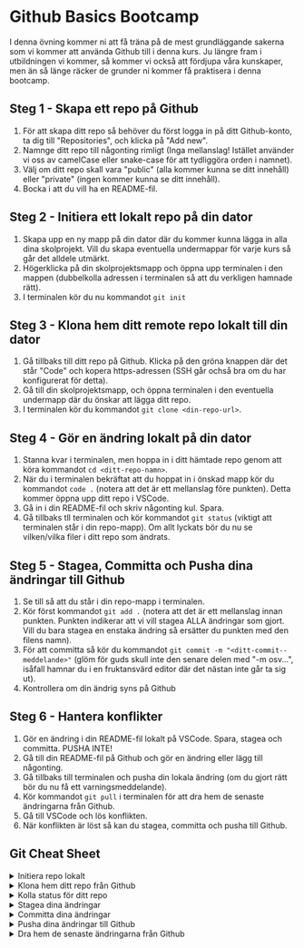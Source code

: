 # Github Basics Bootcamp

I denna övning kommer ni att få träna på de mest grundläggande sakerna som vi kommer att använda Github till i denna kurs. Ju längre fram i utbildningen vi kommer, så kommer vi också att fördjupa våra kunskaper, men än så länge räcker de grunder ni kommer få praktisera i denna bootcamp.

## Steg 1 - Skapa ett repo på Github

1. För att skapa ditt repo så behöver du först logga in på ditt Github-konto, ta dig till "Repositories", och klicka på "Add new". 
2. Namnge ditt repo till någonting rimligt (Inga mellanslag! Istället använder vi oss av camelCase eller snake-case för att tydliggöra orden i namnet).
3. Välj om ditt repo skall vara "public" (alla kommer kunna se ditt innehåll) eller "private" (ingen kommer kunna se ditt innehåll).
4. Bocka i att du vill ha en README-fil.

## Steg 2 - Initiera ett lokalt repo på din dator

1. Skapa upp en ny mapp på din dator där du kommer kunna lägga in alla dina skolprojekt. Vill du skapa eventuella undermappar för varje kurs så går det alldele utmärkt.
2. Högerklicka på din skolprojektsmapp och öppna upp terminalen i den mappen (dubbelkolla adressen i terminalen så att du verkligen hamnade rätt).
3. I terminalen kör du nu kommandot ```git init```

## Steg 3 - Klona hem ditt remote repo lokalt till din dator

1. Gå tillbaks till ditt repo på Github. Klicka på den gröna knappen där det står "Code" och kopera https-adressen (SSH går ochså bra om du har konfigurerat för detta).
2. Gå till din skolprojektsmapp, och öppna terminalen i den eventuella undermapp där du önskar att lägga ditt repo.
3. I terminalen kör du kommandot ```git clone <din-repo-url>```.

## Steg 4 - Gör en ändring lokalt på din dator

1. Stanna kvar i terminalen, men hoppa in i ditt hämtade repo genom att köra kommandot ```cd <ditt-repo-namn>```.
2. När du i terminalen bekräftat att du hoppat in i önskad mapp kör du kommandot ```code .``` (notera att det är ett mellanslag före punkten). Detta kommer öppna upp ditt repo i VSCode.
3. Gå in i din README-fil och skriv någonting kul. Spara.
4. Gå tillbaks tll terminalen och kör kommandot ```git status``` (viktigt att terminalen står i din repo-mapp). Om allt lyckats bör du nu se vilken/vilka filer i ditt repo som ändrats.

## Steg 5 - Stagea, Committa och Pusha dina ändringar till Github

1. Se till så att du står i din repo-mapp i terminalen.
2. Kör först kommandot ```git add .``` (notera att det är ett mellanslag innan punkten. Punkten indikerar att vi vill stagea ALLA ändringar som gjort. Vill du bara stagea en enstaka ändring så ersätter du punkten med den filens namn).
3. För att committa så kör du kommandot ```git commit -m "<ditt-commit--meddelande>"``` (glöm för guds skull inte den senare delen med "-m osv...", isåfall hamnar du i en fruktansvärd editor där det nästan inte går ta sig ut).
4. Kontrollera om din ändrig syns på Github

## Steg 6 - Hantera konflikter

1. Gör en ändring i din README-fil lokalt på VSCode. Spara, stagea och committa. PUSHA INTE!
2. Gå till din README-fil på Github och gör en ändring eller lägg till någonting.
3. Gå tillbaks till terminalen och pusha din lokala ändring (om du gjort rätt bör du nu få ett varningsmeddelande).
4. Kör kommandot ```git pull``` i terminalen för att dra hem de senaste ändringarna från Github.
5. Gå till VSCode och lös konflikten.
6. När konflikten är löst så kan du stagea, committa och pusha till Github.

## Git Cheat Sheet

<details>
  <summary>Initiera repo lokalt</summary>
  ```git init```
</details>

<details>
  <summary>Klona hem ditt repo från Github</summary>
  ```git clone <din-repo-url>```
</details>
    
<details>
  <summary>Kolla status för ditt repo</summary>
  ```git status```
</details>

<details>
  <summary>Stagea dina ändringar</summary>
  ```git add .```
</details>

<details>
  <summary>Committa dina ändringar</summary>
  ```git commit -m "<ditt-committ-meddelande>"```
</details>
    
<details>
  <summary>Pusha dina ändringar till Github</summary>
  ```git push```
</details>

<details>
  <summary>Dra hem de senaste ändringarna från Github</summary>
  ```git pull```
</details>
